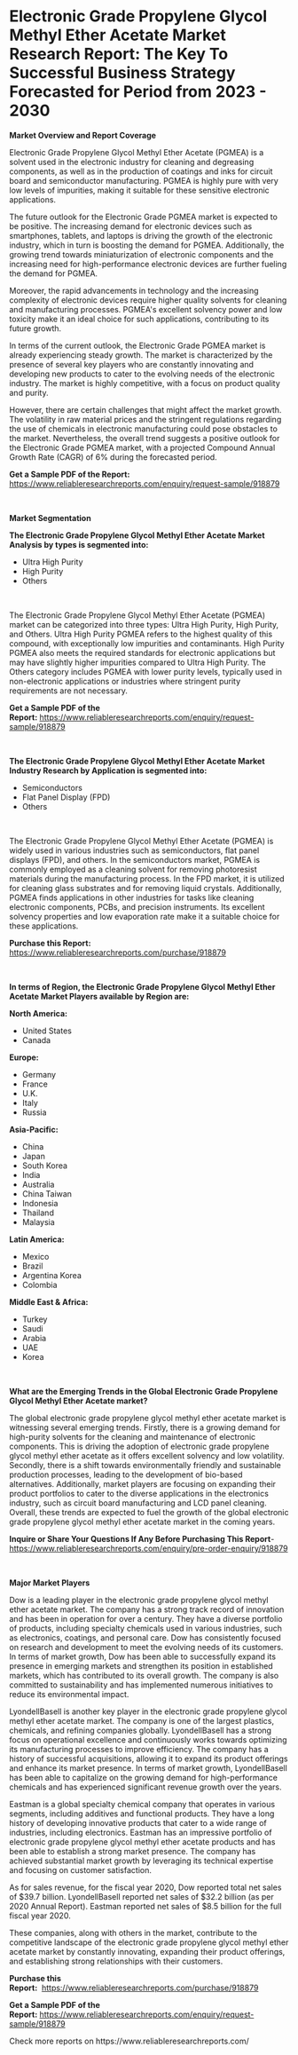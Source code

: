 <p><h1>Electronic Grade Propylene Glycol Methyl Ether Acetate Market Research Report: The Key To Successful Business Strategy Forecasted for Period from 2023 - 2030</h1></p><p><strong>Market Overview and Report Coverage</strong></p>
<p><p>Electronic Grade Propylene Glycol Methyl Ether Acetate (PGMEA) is a solvent used in the electronic industry for cleaning and degreasing components, as well as in the production of coatings and inks for circuit board and semiconductor manufacturing. PGMEA is highly pure with very low levels of impurities, making it suitable for these sensitive electronic applications.</p><p>The future outlook for the Electronic Grade PGMEA market is expected to be positive. The increasing demand for electronic devices such as smartphones, tablets, and laptops is driving the growth of the electronic industry, which in turn is boosting the demand for PGMEA. Additionally, the growing trend towards miniaturization of electronic components and the increasing need for high-performance electronic devices are further fueling the demand for PGMEA.</p><p>Moreover, the rapid advancements in technology and the increasing complexity of electronic devices require higher quality solvents for cleaning and manufacturing processes. PGMEA's excellent solvency power and low toxicity make it an ideal choice for such applications, contributing to its future growth.</p><p>In terms of the current outlook, the Electronic Grade PGMEA market is already experiencing steady growth. The market is characterized by the presence of several key players who are constantly innovating and developing new products to cater to the evolving needs of the electronic industry. The market is highly competitive, with a focus on product quality and purity.</p><p>However, there are certain challenges that might affect the market growth. The volatility in raw material prices and the stringent regulations regarding the use of chemicals in electronic manufacturing could pose obstacles to the market. Nevertheless, the overall trend suggests a positive outlook for the Electronic Grade PGMEA market, with a projected Compound Annual Growth Rate (CAGR) of 6% during the forecasted period.</p></p>
<p><strong>Get a Sample PDF of the Report:</strong> <a href="https://www.reliableresearchreports.com/enquiry/request-sample/918879">https://www.reliableresearchreports.com/enquiry/request-sample/918879</a></p>
<p>&nbsp;</p>
<p><strong>Market Segmentation</strong></p>
<p><strong>The Electronic Grade Propylene Glycol Methyl Ether Acetate Market Analysis by types is segmented into:</strong></p>
<p><ul><li>Ultra High Purity</li><li>High Purity</li><li>Others</li></ul></p>
<p>&nbsp;</p>
<p><p>The Electronic Grade Propylene Glycol Methyl Ether Acetate (PGMEA) market can be categorized into three types: Ultra High Purity, High Purity, and Others. Ultra High Purity PGMEA refers to the highest quality of this compound, with exceptionally low impurities and contaminants. High Purity PGMEA also meets the required standards for electronic applications but may have slightly higher impurities compared to Ultra High Purity. The Others category includes PGMEA with lower purity levels, typically used in non-electronic applications or industries where stringent purity requirements are not necessary.</p></p>
<p><strong>Get a Sample PDF of the Report:</strong>&nbsp;<a href="https://www.reliableresearchreports.com/enquiry/request-sample/918879">https://www.reliableresearchreports.com/enquiry/request-sample/918879</a></p>
<p>&nbsp;</p>
<p><strong>The Electronic Grade Propylene Glycol Methyl Ether Acetate Market Industry Research by Application is segmented into:</strong></p>
<p><ul><li>Semiconductors</li><li>Flat Panel Display (FPD)</li><li>Others</li></ul></p>
<p>&nbsp;</p>
<p><p>The Electronic Grade Propylene Glycol Methyl Ether Acetate (PGMEA) is widely used in various industries such as semiconductors, flat panel displays (FPD), and others. In the semiconductors market, PGMEA is commonly employed as a cleaning solvent for removing photoresist materials during the manufacturing process. In the FPD market, it is utilized for cleaning glass substrates and for removing liquid crystals. Additionally, PGMEA finds applications in other industries for tasks like cleaning electronic components, PCBs, and precision instruments. Its excellent solvency properties and low evaporation rate make it a suitable choice for these applications.</p></p>
<p><strong>Purchase this Report:</strong>&nbsp; <a href="https://www.reliableresearchreports.com/purchase/918879">https://www.reliableresearchreports.com/purchase/918879</a></p>
<p>&nbsp;</p>
<p><strong>In terms of Region, the Electronic Grade Propylene Glycol Methyl Ether Acetate Market Players available by Region are:</strong></p>
<p>
    <p> <strong> North America: </strong>
        <ul>
            <li>United States</li>
            <li>Canada</li>
        </ul>
        </p> 
    <p> <strong> Europe: </strong>
        <ul>
            <li>Germany</li>
            <li>France</li>
            <li>U.K.</li>
            <li>Italy</li>
            <li>Russia</li>
        </ul>
        </p> 
    <p> <strong> Asia-Pacific: </strong>
        <ul>
            <li>China</li>
            <li>Japan</li>
            <li>South Korea</li>
            <li>India</li>
            <li>Australia</li>
            <li>China Taiwan</li>
            <li>Indonesia</li>
            <li>Thailand</li>
            <li>Malaysia</li>
        </ul>
        </p> 
    <p> <strong> Latin America: </strong>
        <ul>
            <li>Mexico</li>
            <li>Brazil</li>
            <li>Argentina Korea</li>
            <li>Colombia</li>
        </ul>
        </p> 
    <p> <strong> Middle East & Africa: </strong>
        <ul>
            <li>Turkey</li>
            <li>Saudi</li>
            <li>Arabia</li>
            <li>UAE</li>
            <li>Korea</li>
        </ul>
    </p>
    </p>
<p>&nbsp;</p>
<p><strong>What are the Emerging Trends in the Global Electronic Grade Propylene Glycol Methyl Ether Acetate market?</strong></p>
<p><p>The global electronic grade propylene glycol methyl ether acetate market is witnessing several emerging trends. Firstly, there is a growing demand for high-purity solvents for the cleaning and maintenance of electronic components. This is driving the adoption of electronic grade propylene glycol methyl ether acetate as it offers excellent solvency and low volatility. Secondly, there is a shift towards environmentally friendly and sustainable production processes, leading to the development of bio-based alternatives. Additionally, market players are focusing on expanding their product portfolios to cater to the diverse applications in the electronics industry, such as circuit board manufacturing and LCD panel cleaning. Overall, these trends are expected to fuel the growth of the global electronic grade propylene glycol methyl ether acetate market in the coming years.</p></p>
<p><strong>Inquire or Share Your Questions If Any Before Purchasing This Report</strong>- <a href="https://www.reliableresearchreports.com/enquiry/pre-order-enquiry/918879">https://www.reliableresearchreports.com/enquiry/pre-order-enquiry/918879</a></p>
<p>&nbsp;</p>
<p><strong>Major Market Players</strong></p>
<p><p>Dow is a leading player in the electronic grade propylene glycol methyl ether acetate market. The company has a strong track record of innovation and has been in operation for over a century. They have a diverse portfolio of products, including specialty chemicals used in various industries, such as electronics, coatings, and personal care. Dow has consistently focused on research and development to meet the evolving needs of its customers. In terms of market growth, Dow has been able to successfully expand its presence in emerging markets and strengthen its position in established markets, which has contributed to its overall growth. The company is also committed to sustainability and has implemented numerous initiatives to reduce its environmental impact.</p><p>LyondellBasell is another key player in the electronic grade propylene glycol methyl ether acetate market. The company is one of the largest plastics, chemicals, and refining companies globally. LyondellBasell has a strong focus on operational excellence and continuously works towards optimizing its manufacturing processes to improve efficiency. The company has a history of successful acquisitions, allowing it to expand its product offerings and enhance its market presence. In terms of market growth, LyondellBasell has been able to capitalize on the growing demand for high-performance chemicals and has experienced significant revenue growth over the years.</p><p>Eastman is a global specialty chemical company that operates in various segments, including additives and functional products. They have a long history of developing innovative products that cater to a wide range of industries, including electronics. Eastman has an impressive portfolio of electronic grade propylene glycol methyl ether acetate products and has been able to establish a strong market presence. The company has achieved substantial market growth by leveraging its technical expertise and focusing on customer satisfaction.</p><p>As for sales revenue, for the fiscal year 2020, Dow reported total net sales of $39.7 billion. LyondellBasell reported net sales of $32.2 billion (as per 2020 Annual Report). Eastman reported net sales of $8.5 billion for the full fiscal year 2020.</p><p>These companies, along with others in the market, contribute to the competitive landscape of the electronic grade propylene glycol methyl ether acetate market by constantly innovating, expanding their product offerings, and establishing strong relationships with their customers.</p></p>
<p><strong>Purchase this Report:</strong>&nbsp;&nbsp;<a href="https://www.reliableresearchreports.com/purchase/918879">https://www.reliableresearchreports.com/purchase/918879</a></p>
<p></p>
<p><strong>Get a Sample PDF of the Report:</strong>&nbsp;<a href="https://www.reliableresearchreports.com/enquiry/request-sample/918879">https://www.reliableresearchreports.com/enquiry/request-sample/918879</a></p>
<p>Check more reports on https://www.reliableresearchreports.com/</p>